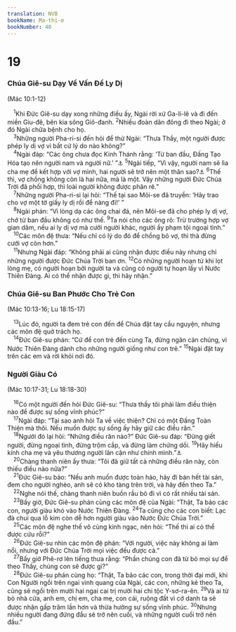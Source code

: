 ```yaml
---
translation: NVB
bookName: Ma-thi-ơ 
bookNumber: 40
---
```


<div class="title"><h1>19</h1><h3>Chúa Giê-su Dạy Về Vấn Đề Ly Dị </h3><p>(Mác 10:1-12) </p></div>
<span class="verse mat_19_1"> <sup>1</sup>Khi Đức Giê-su dạy xong những điều ấy, Ngài rời xứ Ga-li-lê và đi đến miền Giu-đê, bên kia sông Giô-đanh. </span>
<span class="verse mat_19_2"><sup>2</sup>Nhiều đoàn dân đông đi theo Ngài; ở đó Ngài chữa bệnh cho họ. <br/></span>
<span class="verse mat_19_3"> <sup>3</sup>Những người Pha-ri-si đến hỏi để thử Ngài: “Thưa Thầy, một người được phép ly dị vợ vì bất cứ lý do nào không?” <br/></span>
<span class="verse mat_19_4"> <sup>4</sup>Ngài đáp: “Các ông chưa đọc Kinh Thánh rằng: ‘Từ ban đầu, Đấng Tạo Hóa tạo nên người nam và người nữ.’ ”<a data-toggle="tooltip" data-placement="bottom" title="Sáng 1:27">⚓</a></span>
<span class="verse mat_19_5"><sup>5</sup>Ngài tiếp, “Vì vậy, người nam sẽ lìa cha mẹ để kết hợp với vợ mình, hai người sẽ trở nên một thân sao?<a data-toggle="tooltip" data-placement="bottom" title="Sáng 2:24">⚓</a></span>
<span class="verse mat_19_6"><sup>6</sup>Thế thì, vợ chồng không còn là hai nữa, mà là một. Vậy những người Đức Chúa Trời đã phối hợp, thì loài người không được phân rẽ.” <br/></span>
<span class="verse mat_19_7"> <sup>7</sup>Những người Pha-ri-si lại hỏi: “Thế tại sao Môi-se đã truyền: ‘Hãy trao cho vợ một tờ giấy ly dị rồi để nàng đi!’ ” <br/></span>
<span class="verse mat_19_8"> <sup>8</sup>Ngài phán: “Vì lòng dạ các ông chai đá, nên Môi-se đã cho phép ly dị vợ, chớ từ ban đầu không có như thế. </span>
<span class="verse mat_19_9"><sup>9</sup>Ta nói cho các ông rõ: Trừ trường hợp vợ gian dâm, nếu ai ly dị vợ mà cưới người khác, người ấy phạm tội ngoại tình.” <br/></span>
<span class="verse mat_19_10"> <sup>10</sup>Các môn đệ thưa: “Nếu chỉ có lý do đó để chồng bỏ vợ, thì thà đừng cưới vợ còn hơn.” <br/></span>
<span class="verse mat_19_11"> <sup>11</sup>Nhưng Ngài đáp: “Không phải ai cũng nhận được điều này nhưng chỉ những người được Đức Chúa Trời ban ơn. </span>
<span class="verse mat_19_12"><sup>12</sup>Có những người hoạn từ khi lọt lòng mẹ, có người hoạn bởi người ta và cũng có người tự hoạn lấy vì Nước Thiên Đàng. Ai có thể nhận được gì, thì hãy nhận.” <br/></span>
<div class="title"><h3>Chúa Giê-su Ban Phước Cho Trẻ Con </h3><p>(Mác 10:13-16; Lu 18:15-17) </p></div>
<span class="verse mat_19_13"> <sup>13</sup>Lúc đó, người ta đem trẻ con đến để Chúa đặt tay cầu nguyện, nhưng các môn đệ quở trách họ. <br/></span>
<span class="verse mat_19_14"> <sup>14</sup>Đức Giê-su phán: “Cứ để con trẻ đến cùng Ta, đừng ngăn cản chúng, vì Nước Thiên Đàng dành cho những người giống như con trẻ.” </span>
<span class="verse mat_19_15"><sup>15</sup>Ngài đặt tay trên các em và rời khỏi nơi đó. <br/></span>
<div class="title"><h3>Người Giàu Có </h3><p>(Mác 10:17-31; Lu 18:18-30) </p></div>
<span class="verse mat_19_16"> <sup>16</sup>Có một người đến hỏi Đức Giê-su: “Thưa thầy tôi phải làm điều thiện nào để được sự sống vĩnh phúc?” <br/></span>
<span class="verse mat_19_17"> <sup>17</sup>Ngài đáp: “Tại sao anh hỏi Ta về việc thiện? Chỉ có một Đấng Toàn Thiện mà thôi. Nếu muốn được sự sống ấy hãy giữ các điều răn.” <br/></span>
<span class="verse mat_19_18"> <sup>18</sup>Người đó lại hỏi: “Những điều răn nào?” Đức Giê-su đáp: “Đừng giết người, đừng ngoại tình, đừng trộm cắp, và đừng làm chứng dối. </span>
<span class="verse mat_19_19"><sup>19</sup>Hãy hiếu kính cha mẹ và yêu thương người lân cận như chính mình.”<a data-toggle="tooltip" data-placement="bottom" title="Xuất 20:12-16">⚓</a><br/></span>
<span class="verse mat_19_20"> <sup>20</sup>Chàng thanh niên ấy thưa: “Tôi đã giữ tất cả những điều răn này, còn thiếu điều nào nữa?” <br/></span>
<span class="verse mat_19_21"> <sup>21</sup>Đức Giê-su bảo: “Nếu anh muốn được toàn hảo, hãy đi bán hết tài sản, đem cho người nghèo, anh sẽ có kho tàng trên trời, và hãy đến theo Ta.” <br/></span>
<span class="verse mat_19_22"> <sup>22</sup>Nghe nói thế, chàng thanh niên buồn rầu bỏ đi vì có rất nhiều tài sản. <br/></span>
<span class="verse mat_19_23"> <sup>23</sup>Bấy giờ, Đức Giê-su phán cùng các môn đệ của Ngài: “Thật, Ta bảo các con, người giàu khó vào Nước Thiên Đàng. </span>
<span class="verse mat_19_24"><sup>24</sup>Ta cũng cho các con biết: Lạc đà chui qua lỗ kim còn dễ hơn người giàu vào Nước Đức Chúa Trời.” <br/></span>
<span class="verse mat_19_25"> <sup>25</sup>Các môn đệ nghe thế vô cùng kinh ngạc, nên hỏi: “Thế thì ai có thể được cứu rỗi?” <br/></span>
<span class="verse mat_19_26"> <sup>26</sup>Đức Giê-su nhìn các môn đệ phán: “Với người, việc này không ai làm nổi, nhưng với Đức Chúa Trời mọi việc đều được cả.” <br/></span>
<span class="verse mat_19_27"> <sup>27</sup>Bấy giờ Phê-rơ lên tiếng thưa rằng: “Phần chúng con đã từ bỏ mọi sự để theo Thầy, chúng con sẽ được gì?” <br/></span>
<span class="verse mat_19_28"> <sup>28</sup>Đức Giê-su phán cùng họ: “Thật, Ta bảo các con, trong thời đại mới, khi Con Người ngồi trên ngai vinh quang của Ngài, các con, những kẻ theo Ta, cũng sẽ ngồi trên mười hai ngai cai trị mười hai chi tộc Y-sơ-ra-ên. </span>
<span class="verse mat_19_29"><sup>29</sup>Và ai từ bỏ nhà cửa, anh em, chị em, cha mẹ, con cái, ruộng đất vì cớ danh ta sẽ được nhận gấp trăm lần hơn và thừa hưởng sự sống vĩnh phúc. </span>
<span class="verse mat_19_30"><sup>30</sup>Nhưng nhiều người đang đứng đầu sẽ trở nên cuối, và những người cuối trở nên đầu.” <br/></span>
